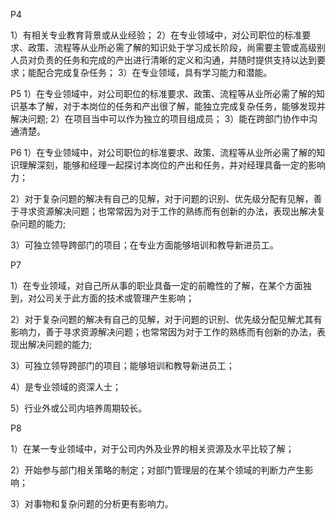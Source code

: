 P4

1）有相关专业教育背景或从业经验；
2）在专业领域中，对公司职位的标准要求、政策、流程等从业所必需了解的知识处于学习成长阶段，尚需要主管或高级别人员对负责的任务和完成的产出进行清晰的定义和沟通，并随时提供支持以达到要求；能配合完成复杂任务；
3）在专业领域，具有学习能力和潜能。

P5
1）在专业领域中，对公司职位的标准要求、政策、流程等从业所必需了解的知识基本了解，对于本岗位的任务和产出很了解，能独立完成复杂任务，能够发现并解决问题;
2）在项目当中可以作为独立的项目组成员；
3）能在跨部门协作中沟通清楚。

P6
1）在专业领域中，对公司职位的标准要求、政策、流程等从业所必需了解的知识理解深刻，能够和经理一起探讨本岗位的产出和任务，并对经理具备一定的影响力；

2）对于复杂问题的解决有自己的见解，对于问题的识别、优先级分配有见解，善于寻求资源解决问题；也常常因为对于工作的熟练而有创新的办法，表现出解决复杂问题的能力;

3）可独立领导跨部门的项目；在专业方面能够培训和教导新进员工。

P7

1）在专业领域，对自己所从事的职业具备一定的前瞻性的了解，在某个方面独到，对公司关于此方面的技术或管理产生影响；

2）对于复杂问题的解决有自己的见解，对于问题的识别、优先级分配见解尤其有影响力，善于寻求资源解决问题；也常常因为对于工作的熟练而有创新的办法，表现出解决问题的能力;

3）可独立领导跨部门的项目；能够培训和教导新进员工；

4）是专业领域的资深人士；

5）行业外或公司内培养周期较长。

P8

1）在某一专业领域中，对于公司内外及业界的相关资源及水平比较了解；

2）开始参与部门相关策略的制定；对部门管理层的在某个领域的判断力产生影响；

3）对事物和复杂问题的分析更有影响力。

